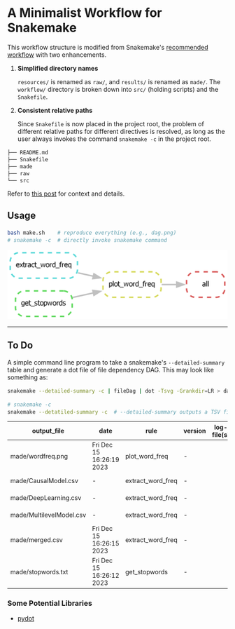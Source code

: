 A Minimalist Workflow for Snakemake
===================================

This workflow structure is modified from Snakemake's [recommended workflow][snk-flow] with two enhancements.

1. **Simplified directory names**
   
    `resources/` is renamed as `raw/`, and `results/` is renamed as `made/`. The
    `workflow/` directory is broken down into `src/` (holding scripts) and the
    `Snakefile`.

2. **Consistent relative paths**
   
    Since `Snakefile` is now placed in the project root, the problem of
    different relative paths for different directives is resolved, as long as
    the user always invokes the command `snakemake -c` in the project root.

```tree
├── README.md
├── Snakefile
├── made
├── raw
└── src
```

Refer to [this post][post] for context and details.


## Usage

```bash
bash make.sh    # reproduce everything (e.g., dag.png)
# snakemake -c  # directly invoke snakemake command
```

![](dag.png)


[snk-flow]: https://snakemake.readthedocs.io/en/stable/snakefiles/deployment.html#distribution-and-reproducibility
[post]: https://yongfu.name/2023/02/15/snakemake/


---

To Do
-----

A simple command line program to take a snakemake's `--detailed-summary` table and generate a dot file of file dependency DAG. This may look like something as:

```bash
snakemake --detailed-summary -c | fileDag | dot -Tsvg -Grankdir=LR > dag.svg
```

```bash
# snakemake -c
snakemake --detatiled-summary -c  # --detailed-summary outputs a TSV file
```

| output_file              | date                     | rule              | version | log-file(s) | input-file(s)                                                                                              | shellcmd                                                               | status            | plan      |
| ------------------------ | ------------------------ | ----------------- | ------- | ----------- | ---------------------------------------------------------------------------------------------------------- | ---------------------------------------------------------------------- | ----------------- | --------- |
| made/wordfreq.png        | Fri Dec 15 16:26:19 2023 | plot_word_freq    | -       |             | made/merged.csv,made/stopwords.txt,src/viz.R                                                               | Rscript src/viz.R made/merged.csv made/stopwords.txt made/wordfreq.png | ok                | no update |
| made/CausalModel.csv     | -                        | extract_word_freq | -       |             | raw/html/CausalModel.html,raw/html/DeepLearning.html,raw/html/MultilevelModel.html,src/extract_word_freq.R | -                                                                      | removed temp file | no update |
| made/DeepLearning.csv    | -                        | extract_word_freq | -       |             | raw/html/CausalModel.html,raw/html/DeepLearning.html,raw/html/MultilevelModel.html,src/extract_word_freq.R | -                                                                      | removed temp file | no update |
| made/MultilevelModel.csv | -                        | extract_word_freq | -       |             | raw/html/CausalModel.html,raw/html/DeepLearning.html,raw/html/MultilevelModel.html,src/extract_word_freq.R | -                                                                      | removed temp file | no update |
| made/merged.csv          | Fri Dec 15 16:26:15 2023 | extract_word_freq | -       |             | raw/html/CausalModel.html,raw/html/DeepLearning.html,raw/html/MultilevelModel.html,src/extract_word_freq.R | -                                                                      | ok                | no update |
| made/stopwords.txt       | Fri Dec 15 16:26:12 2023 | get_stopwords     | -       |             | src/stopwords.R                                                                                            | Rscript src/stopwords.R made/stopwords.txt                             | ok                | no update |


### Some Potential Libraries

- [pydot](https://github.com/pydot/pydot)

